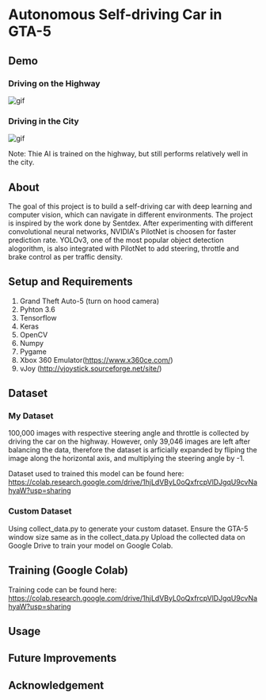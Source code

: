 # Autonomous Self-driving Car in GTA-5 #
## Demo ##
### Driving on the Highway ###
![gif](Demo/demo1.gif)
### Driving in the City ###
![gif](Demo/demo2.gif)

Note: Thie AI is trained on the highway, but still performs relatively well in the city.
## About ##
The goal of this project is to build a self-driving car with deep learning and computer vision, which can navigate in different environments. The project is inspired by the work done by Sentdex. After experimenting with different convolutional neural networks, NVIDIA's PilotNet is choosen for faster prediction rate. YOLOv3, one of the most popular object detection alogorithm, is also integrated with PilotNet to add steering, throttle and brake control as per traffic density.
## Setup and Requirements ##
1. Grand Theft Auto-5 (turn on hood camera)
2. Pyhton 3.6
3. Tensorflow
4. Keras
5. OpenCV
6. Numpy
7. Pygame
8. Xbox 360 Emulator(https://www.x360ce.com/)
9. vJoy (http://vjoystick.sourceforge.net/site/)
## Dataset ##
### My Dataset ###
100,000 images with respective steering angle and throttle is collected by driving the car on the highway. However, only 39,046 images are left after balancing the data, therefore the dataset is arficially expanded by fliping the image along the horizontal axis, and multiplying the steering angle by -1. 

Dataset used to trained this model can be found here: https://colab.research.google.com/drive/1hjLdVByL0oQxfrcpVlDJgqU9cvNahyaW?usp=sharing
### Custom Dataset ###
Using collect_data.py to generate your custom dataset. Ensure the GTA-5 window size same as in the collect_data.py
Upload the collected data on Google Drive to train your model on Google Colab. 
## Training (Google Colab) ##
Training code can be found here: https://colab.research.google.com/drive/1hjLdVByL0oQxfrcpVlDJgqU9cvNahyaW?usp=sharing
## Usage ## 
## Future Improvements ##
## Acknowledgement ##
